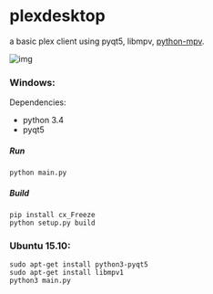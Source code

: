 # plexdesktop
a basic plex client using pyqt5, libmpv, [python-mpv](https://github.com/jaseg/python-mpv).

![img](http://i.imgur.com/NDLPWuD.png)

### Windows:
Dependencies:
 * python 3.4
 * pyqt5
 
##### Run
```
python main.py
```

##### Build
```
pip install cx_Freeze
python setup.py build
```

### Ubuntu 15.10:
```
sudo apt-get install python3-pyqt5
sudo apt-get install libmpv1
python3 main.py
```